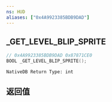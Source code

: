 ```yaml
---
ns: HUD
aliases: ["0x4A9923385BDB9DAD"]
---
```

## _GET_LEVEL_BLIP_SPRITE

```c
// 0x4A9923385BDB9DAD 0x87871CE0
BOOL _GET_LEVEL_BLIP_SPRITE();
```

```
NativeDB Return Type: int
```

## 返回值
